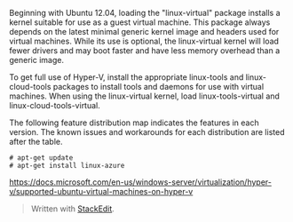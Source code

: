 
Beginning with Ubuntu 12.04, loading the "linux-virtual" package installs a kernel suitable for use as a guest virtual machine. This package always depends on the latest minimal generic kernel image and headers used for virtual machines. While its use is optional, the linux-virtual kernel will load fewer drivers and may boot faster and have less memory overhead than a generic image.

To get full use of Hyper-V, install the appropriate linux-tools and linux-cloud-tools packages to install tools and daemons for use with virtual machines. When using the linux-virtual kernel, load linux-tools-virtual and linux-cloud-tools-virtual.

The following feature distribution map indicates the features in each version. The known issues and workarounds for each distribution are listed after the table.

```
# apt-get update
# apt-get install linux-azure
```


https://docs.microsoft.com/en-us/windows-server/virtualization/hyper-v/supported-ubuntu-virtual-machines-on-hyper-v

> Written with [StackEdit](https://stackedit.io/).
<!--stackedit_data:
eyJoaXN0b3J5IjpbLTIwNTE5NTc5NzhdfQ==
-->